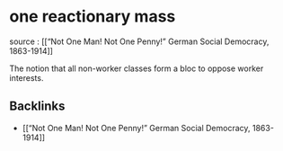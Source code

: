 # one reactionary mass

source
: [[&ldquo;Not One Man! Not One Penny!&rdquo; German Social Democracy, 1863-1914]]

The notion that all non-worker classes form a bloc to oppose worker interests.


## Backlinks

-   [[&ldquo;Not One Man! Not One Penny!&rdquo; German Social Democracy, 1863-1914]]
